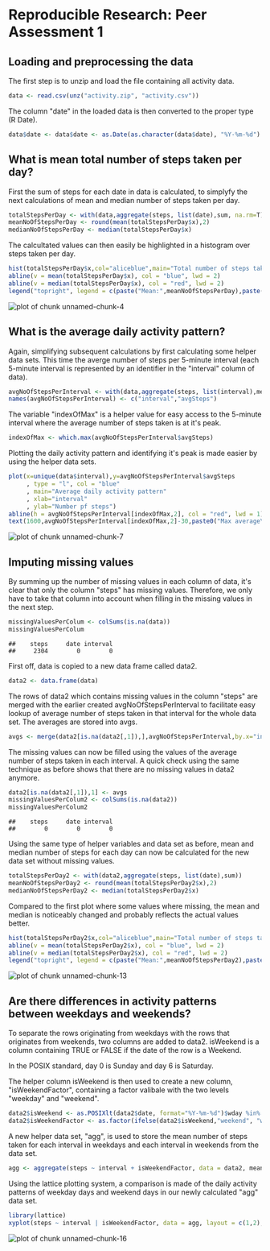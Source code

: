 # Reproducible Research: Peer Assessment 1

## Loading and preprocessing the data


The first step is to unzip and load the file containing all activity data.


```r
data <- read.csv(unz("activity.zip", "activity.csv"))
```


The column "date" in the loaded data is then converted to the proper type (R Date).


```r
data$date <- data$date <- as.Date(as.character(data$date), "%Y-%m-%d")
```



## What is mean total number of steps taken per day?
First the sum of steps for each date in data is calculated, to simplyfy the next calculations of mean and median number of steps taken per day.


```r
totalStepsPerDay <- with(data,aggregate(steps, list(date),sum, na.rm=T))
meanNoOfStepsPerDay <- round(mean(totalStepsPerDay$x),2)
medianNoOfStepsPerDay <- median(totalStepsPerDay$x)
```


The calcultated values can then easily be highlighted in a histogram over steps taken per day.


```r
hist(totalStepsPerDay$x,col="aliceblue",main="Total number of steps taken each day",xlab="Steps")
abline(v = mean(totalStepsPerDay$x), col = "blue", lwd = 2)
abline(v = median(totalStepsPerDay$x), col = "red", lwd = 2)
legend("topright", legend = c(paste("Mean:",meanNoOfStepsPerDay),paste("Median:",medianNoOfStepsPerDay)),col=c("blue","red"), lwd=1)
```

![plot of chunk unnamed-chunk-4](figure/unnamed-chunk-4.png) 




## What is the average daily activity pattern?
Again, simplifying subsequent calculations by first calculating some helper data sets. This time the averge number of steps per 5-minute interval (each 5-minute interval is represented by an identifier in the "interval" column of data).


```r
avgNoOfStepsPerInterval <- with(data,aggregate(steps, list(interval),mean, na.rm=T, simplify = T))
names(avgNoOfStepsPerInterval) <- c("interval","avgSteps")
```


The variable "indexOfMax" is a helper value for easy access to the 5-minute interval where the average number of steps  taken is at it's peak.


```r
indexOfMax <- which.max(avgNoOfStepsPerInterval$avgSteps)
```


Plotting the daily activity pattern and identifying it's peak is made easier by using the helper data sets.


```r
plot(x=unique(data$interval),y=avgNoOfStepsPerInterval$avgSteps
     , type = "l", col = "blue"
     , main="Average daily activity pattern"
     , xlab="interval"
     , ylab="Number pf steps")
abline(h = avgNoOfStepsPerInterval[indexOfMax,2], col = "red", lwd = 1)
text(1600,avgNoOfStepsPerInterval[indexOfMax,2]-30,paste0("Max average\ndaily activity\nat interval ",avgNoOfStepsPerInterval[indexOfMax,1],":\n",round(avgNoOfStepsPerInterval[indexOfMax,2])," steps"))
```

![plot of chunk unnamed-chunk-7](figure/unnamed-chunk-7.png) 



## Imputing missing values
By summing up the number of missing values in each column of data, it's clear that only the column "steps" has missing values. Therefore, we only have to take that column into account when filling in the missing values in the next step.

```r
missingValuesPerColum <- colSums(is.na(data))
missingValuesPerColum
```

```
##    steps     date interval 
##     2304        0        0
```


First off, data is copied to a new data frame called data2.

```r
data2 <- data.frame(data)
```


The rows of data2 which contains missing values in the column "steps" are merged with the earlier created avgNoOfStepsPerInterval to facilitate easy lookup of average number of steps taken in that interval for the whole data set. The averages are stored into avgs.


```r
avgs <- merge(data2[is.na(data2[,1]),],avgNoOfStepsPerInterval,by.x="interval",by.y="interval",all=T)[,4]
```


The missing values can now be filled using the values of the average number of steps taken in each interval. A quick check using the same technique as before shows that there are no missing values in data2 anymore.


```r
data2[is.na(data2[,1]),1] <- avgs
missingValuesPerColum2 <- colSums(is.na(data2))
missingValuesPerColum2
```

```
##    steps     date interval 
##        0        0        0
```


Using the same type of helper variables and data set as before, mean and median number of steps for each day can now be calculated for the new data set without missing values.


```r
totalStepsPerDay2 <- with(data2,aggregate(steps, list(date),sum))
meanNoOfStepsPerDay2 <- round(mean(totalStepsPerDay2$x),2)
medianNoOfStepsPerDay2 <- median(totalStepsPerDay2$x)
```


Compared to the first plot where some values where missing, the mean and median is noticeably changed and probably reflects the actual values better.


```r
hist(totalStepsPerDay2$x,col="aliceblue",main="Total number of steps taken each day",xlab="Steps")
abline(v = mean(totalStepsPerDay2$x), col = "blue", lwd = 2)
abline(v = median(totalStepsPerDay2$x), col = "red", lwd = 2)
legend("topright", legend = c(paste("Mean:",meanNoOfStepsPerDay2),paste("Med:",medianNoOfStepsPerDay2)),col=c("blue","red"), lwd=1)
```

![plot of chunk unnamed-chunk-13](figure/unnamed-chunk-13.png) 



## Are there differences in activity patterns between weekdays and weekends?
To separate the rows originating from weekdays with the rows that originates from weekends, two columns are added to data2. isWeekend is a column containing TRUE or FALSE if the date of the row is a Weekend. 

In the POSIX standard, day 0 is Sunday and  day 6 is Saturday.

The helper column isWeekend is then used to create a new column, "isWeekendFactor", containing a factor valibale with the two levels "weekday" and "weekend".


```r
data2$isWeekend <- as.POSIXlt(data2$date, format="%Y-%m-%d")$wday %in% c(0, 6)
data2$isWeekendFactor <- as.factor(ifelse(data2$isWeekend,"weekend", "weekday"))
```


A new helper data set, "agg", is used to store the mean number of steps taken for each interval in weekdays and each interval in weekends from the data set.


```r
agg <- aggregate(steps ~ interval + isWeekendFactor, data = data2, mean)
```


Using the lattice plotting system, a comparison is made of the daily activity patterns of weekday days and weekend days in our newly calculated "agg" data set.


```r
library(lattice)
xyplot(steps ~ interval | isWeekendFactor, data = agg, layout = c(1,2), type="l")
```

![plot of chunk unnamed-chunk-16](figure/unnamed-chunk-16.png) 

